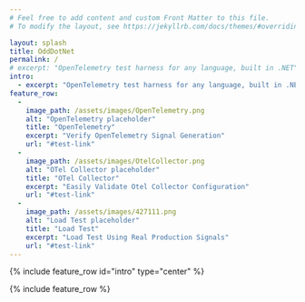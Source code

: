 ```yaml
---
# Feel free to add content and custom Front Matter to this file.
# To modify the layout, see https://jekyllrb.com/docs/themes/#overriding-theme-defaults

layout: splash
title: OddDotNet
permalink: /
# excerpt: "OpenTelemetry test harness for any language, built in .NET"
intro:
  - excerpt: "OpenTelemetry test harness for any language, built in .NET (under Active Development!)"
feature_row:
  - 
    image_path: /assets/images/OpenTelemetry.png
    alt: "OpenTelemetry placeholder"
    title: "OpenTelemetry"
    excerpt: "Verify OpenTelemetry Signal Generation"
    url: "#test-link"
  - 
    image_path: /assets/images/OtelCollector.png
    alt: "OTel Collector placeholder"
    title: "OTel Collector"
    excerpt: "Easily Validate Otel Collector Configuration"
    url: "#test-link"
  - 
    image_path: /assets/images/427111.png
    alt: "Load Test placeholder"
    title: "Load Test"
    excerpt: "Load Test Using Real Production Signals"
    url: "#test-link"
---
```


{% include feature_row id="intro" type="center" %}

{% include feature_row %}